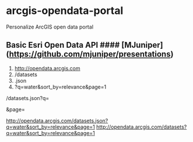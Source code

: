# arcgis-opendata-portal

Personalize ArcGIS open data portal

## Basic Esri Open Data API  #### [MJuniper] (https://github.com/mjuniper/presentations)

1. http://opendata.arcgis.com
2. /datasets
3. .json
4. ?q=water&sort_by=relevance&page=1

/datasets.json?q=<search string>&page=<page number>

http://opendata.arcgis.com/datasets.json?q=water&sort_by=relevance&page=1
http://opendata.arcgis.com/datasets?q=water&sort_by=relevance&page=1

